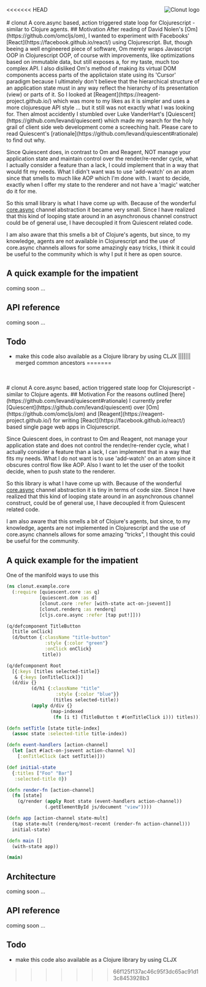 <img src="https://tscheibl.github.io/clonut/logo.png" alt="Clonut logo" align="right" />
<<<<<<< HEAD
<br/>
<br/>
# clonut
A core.async based, action triggered state loop for Clojurescript - similar to Clojure agents.
## Motivation
After reading of David Nolen's [Om](https://github.com/omcljs/om), I wanted to experiment with Facebooks' [React](https://facebook.github.io/react/) using Clojurescript. But, though beeing a well engineered piece of software, Om merely wraps Javascript OOP in Clojurescript OOP, of course with improvements, like optimizations based on immutable data, but still exposes a, for my taste, much too complex API. I also disliked Om's method of making its virtual DOM components access parts of the applictaion state using its 'Cursor' paradigm because I ultimately don't believe that the hierarchical structure of an application state must in any way reflect the hierarchy of its presentation (view) or parts of it.
So I looked at [Reagent](https://reagent-project.github.io/) which was more to my likes as it is simpler and uses a more clojuresque API style ... but it still was not exactly what I was looking for.
Then almost accidently I stumbled over Luke VanderHart's [Quiescent](https://github.com/levand/quiescent) which made my search for the holy grail of client side web development come a screeching halt. Please care to read Quiescent's [rationale](https://github.com/levand/quiescent#rationale) to find out why.

Since Quiescent does, in contrast to Om and Reagent, NOT manage your application state and maintain control over the render/re-render cycle, what I actually consider a feature than a lack, I could implement that in a way that would fit my needs. What I didn't want was to use 'add-watch' on an atom since that smells to much like AOP which I'm done with. I want to decide, exactly when I offer my state to the renderer and not have a 'magic' watcher do it for me.

So this small library is what I have come up with. Because of the wonderful [core.async](https://github.com/clojure/core.async) channel abstraction it became very small.
Since I have realized that this kind of looping state around in an asynchronous channel construct could be of general use, I have decoupled it from Quiescent related code.

I am also aware that this smells a bit of Clojure's agents, but since, to my knowledge, agents are not available in Clojurescript and the use of core.async channels allows for some amazingly easy tricks, I think it could be useful to the community which is why I put it here as open source.

## A quick example for the impatient
coming soon ...

## API reference
coming soon ...

## Todo
* make this code also available as a Clojure library by using CLJX
||||||| merged common ancestors
=======
<br/>
<br/>
# clonut
A core.async based, action triggered state loop for Clojurescript - similar to Clojure agents.
## Motivation
For the reasons outlined [here](https://github.com/levand/quiescent#rationale) I currently prefer [Quiescent](https://github.com/levand/quiescent) over [Om](https://github.com/omcljs/om) and [Reagent](https://reagent-project.github.io/) for writing [React](https://facebook.github.io/react/) based single page web apps in Clojurescript.

Since Quiescent does, in contrast to Om and Reagent, not manage your application state and does not control the render/re-render cycle, what I actually consider a feature than a lack, I can implement that in a way that fits my needs. What I do not want is to use 'add-watch' on an atom since it obscures control flow like AOP. Also I want to let the user of the toolkit decide, when to push state to the renderer.

So this library is what I have come up with.
Because of the wonderful [core.async](https://github.com/clojure/core.async) channel abstraction it is tiny in terms of code size.
Since I have realized that this kind of looping state around in an asynchronous channel construct, could be of general use, I have decoupled it from Quiescent related code.

I am also aware that this smells a bit of Clojure's agents, but since, to my knowledge, agents are not implemented in Clojurescript and the use of core.async channels allows for some amazing "tricks", I thought this could be useful for the community.

## A quick example for the impatient
One of the manifold ways to use this
```clojure
(ns clonut.example.core
  (:require [quiescent.core :as q]
            [quiescent.dom :as d]
            [clonut.core :refer [with-state act-on-jsevent]]
            [clonut.renderq :as renderq]
            [cljs.core.async :refer [tap put!]]))

(q/defcomponent TitleButton
  [title onClick]
  (d/button {:className "title-button"
              :style {:color "green"}
              :onClick onClick}
             title))

(q/defcomponent Root
  [{:keys [titles selected-title]}
   & {:keys [onTitleClick]}]
  (d/div {}
         (d/h1 {:className "title"
                  :style {:color "blue"}}
                 (titles selected-title))
         (apply d/div {}
                (map-indexed
                 (fn [i t] (TitleButton t #(onTitleClick i))) titles))))

(defn setTitle [state title-index]
  (assoc state :selected-title title-index))

(defn event-handlers [action-channel]
  (let [act #(act-on-jsevent action-channel %)]
    [:onTitleClick (act setTitle)]))

(def initial-state
  {:titles ["Foo" "Bar"]
   :selected-title 0})

(defn render-fn [action-channel]
  (fn [state]
    (q/render (apply Root state (event-handlers action-channel))
              (.getElementById js/document "view"))))

(defn app [action-channel state-mult]
  (tap state-mult (renderq/most-recent (render-fn action-channel)))
  initial-state)

(defn main []
  (with-state app))

(main)

```

## Architecture
coming soon ...

## API reference
coming soon ...

## Todo
* make this code also available as a Clojure library by using CLJX
>>>>>>> 66f125f137ac46c95f3dc65ac91d13c8453928b3
